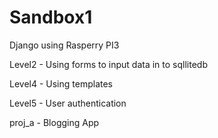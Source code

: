 # Sandbox1
 Django using Rasperry PI3

Level2 - Using forms to input data in to sqllitedb  
 
Level4 - Using templates  

Level5 - User authentication
    
proj_a - Blogging App
